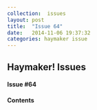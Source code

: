 ```yaml
---
collection:  issues
layout: post
title:  "Issue 64"
date:   2014-11-06 19:37:32
categories: haymaker issue
---
```


<h2>Haymaker! Issues</h2>

<h4>Issue #64</h4>

<h4>Contents</h4>
